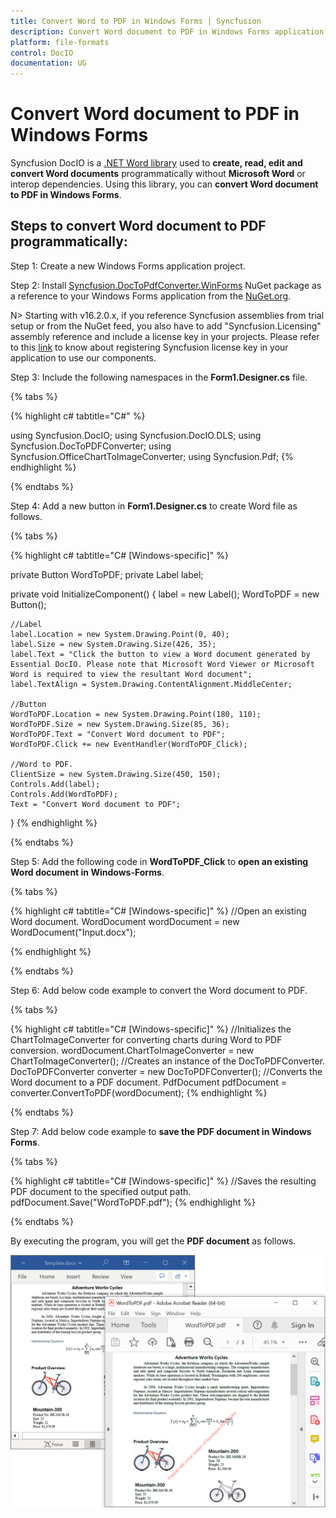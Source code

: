 ```yaml
---
title: Convert Word to PDF in Windows Forms | Syncfusion 
description: Convert Word document to PDF in Windows Forms application using Syncfusion .NET Word (DocIO) library without Microsoft Word or interop dependencies.
platform: file-formats
control: DocIO
documentation: UG
---
```


# Convert Word document to PDF in Windows Forms

Syncfusion DocIO is a [.NET Word library](https://www.syncfusion.com/document-processing/word-framework/net/word-library) used to **create, read, edit and convert Word documents** programmatically without **Microsoft Word** or interop dependencies. Using this library, you can **convert Word document to PDF in Windows Forms**.

## Steps to convert Word document to PDF programmatically:

Step 1: Create a new Windows Forms application project.

Step 2: Install [Syncfusion.DocToPdfConverter.WinForms](https://www.nuget.org/packages/Syncfusion.DocToPdfConverter.WinForms/) NuGet package as a reference to your Windows Forms application from the [NuGet.org](https://www.nuget.org/).

N> Starting with v16.2.0.x, if you reference Syncfusion assemblies from trial setup or from the NuGet feed, you also have to add "Syncfusion.Licensing" assembly reference and include a license key in your projects. Please refer to this [link](https://help.syncfusion.com/common/essential-studio/licensing/overview) to know about registering Syncfusion license key in your application to use our components.

Step 3: Include the following namespaces in the **Form1.Designer.cs** file.

{% tabs %}

{% highlight c# tabtitle="C#" %}

using Syncfusion.DocIO;
using Syncfusion.DocIO.DLS;
using Syncfusion.DocToPDFConverter;
using Syncfusion.OfficeChartToImageConverter;
using Syncfusion.Pdf;
{% endhighlight %}

{% endtabs %}

Step 4: Add a new button in **Form1.Designer.cs** to create Word file as follows.

{% tabs %}

{% highlight c# tabtitle="C# [Windows-specific]" %}

private Button WordToPDF;
private Label label;

private void InitializeComponent()
{
    label = new Label();
    WordToPDF = new Button();

    //Label
    label.Location = new System.Drawing.Point(0, 40);
    label.Size = new System.Drawing.Size(426, 35);
    label.Text = "Click the button to view a Word document generated by Essential DocIO. Please note that Microsoft Word Viewer or Microsoft Word is required to view the resultant Word document";
    label.TextAlign = System.Drawing.ContentAlignment.MiddleCenter;

    //Button
    WordToPDF.Location = new System.Drawing.Point(180, 110);
    WordToPDF.Size = new System.Drawing.Size(85, 36);
    WordToPDF.Text = "Convert Word document to PDF";
    WordToPDF.Click += new EventHandler(WordToPDF_Click);

    //Word to PDF.
    ClientSize = new System.Drawing.Size(450, 150);
    Controls.Add(label);
    Controls.Add(WordToPDF);
    Text = "Convert Word document to PDF";
}
{% endhighlight %}

{% endtabs %}

Step 5: Add the following code in **WordToPDF_Click** to **open an existing Word document in Windows-Forms**.

{% tabs %}

{% highlight c# tabtitle="C# [Windows-specific]" %}
//Open an existing Word document.
WordDocument wordDocument = new WordDocument("Input.docx");

{% endhighlight %}

{% endtabs %}

Step 6: Add below code example to convert the Word document to PDF.

{% tabs %}

{% highlight c# tabtitle="C# [Windows-specific]" %}
//Initializes the ChartToImageConverter for converting charts during Word to PDF conversion.
wordDocument.ChartToImageConverter = new ChartToImageConverter();
//Creates an instance of the DocToPDFConverter.
DocToPDFConverter converter = new DocToPDFConverter();
//Converts the Word document to a PDF document.
PdfDocument pdfDocument = converter.ConvertToPDF(wordDocument);
{% endhighlight %}

{% endtabs %}

Step 7: Add below code example to **save the PDF document in Windows Forms**.

{% tabs %}

{% highlight c# tabtitle="C# [Windows-specific]" %}
//Saves the resulting PDF document to the specified output path.
pdfDocument.Save("WordToPDF.pdf");
{% endhighlight %}

{% endtabs %}

By executing the program, you will get the **PDF document** as follows.

![Windows Forms output Word document](Windows-Forms_images/ConvertWordtoPDF.png)